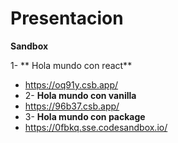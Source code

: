 # Presentacion
**Sandbox**

1- ** Hola mundo con react**
- https://oq91y.csb.app/
- 2- **Hola mundo con vanilla**
- https://96b37.csb.app/
- 3- **Hola mundo con package**
- https://0fbkq.sse.codesandbox.io/
